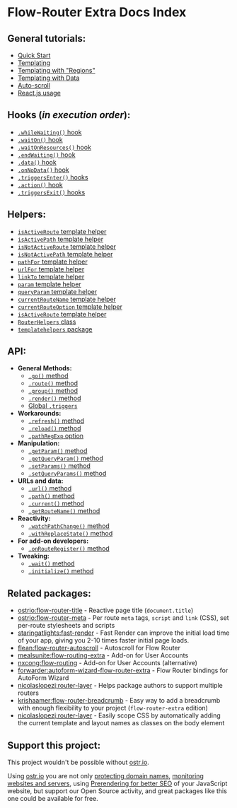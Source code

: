 # Flow-Router Extra Docs Index

## General tutorials:

- [Quick Start](https://github.com/VeliovGroup/flow-router/blob/master/docs/quick-start.md)
- [Templating](https://github.com/VeliovGroup/flow-router/blob/master/docs/templating.md)
- [Templating with "Regions"](https://github.com/VeliovGroup/flow-router/blob/master/docs/templating-with-regions.md)
- [Templating with Data](https://github.com/VeliovGroup/flow-router/blob/master/docs/templating-with-data.md)
- [Auto-scroll](https://github.com/VeliovGroup/flow-router/blob/master/docs/auto-scroll.md)
- [React.js usage](https://github.com/VeliovGroup/flow-router/blob/master/docs/react.md)

## Hooks (*in execution order*):

- [`.whileWaiting()` hook](https://github.com/VeliovGroup/flow-router/blob/master/docs/hooks/whileWaiting.md)
- [`.waitOn()` hook](https://github.com/VeliovGroup/flow-router/blob/master/docs/hooks/waitOn.md)
- [`.waitOnResources()` hook](https://github.com/VeliovGroup/flow-router/blob/master/docs/hooks/waitOnResources.md)
- [`.endWaiting()` hook](https://github.com/VeliovGroup/flow-router/blob/master/docs/hooks/endWaiting.md)
- [`.data()` hook](https://github.com/VeliovGroup/flow-router/blob/master/docs/hooks/data.md)
- [`.onNoData()` hook](https://github.com/VeliovGroup/flow-router/blob/master/docs/hooks/onNoData.md)
- [`.triggersEnter()` hooks](https://github.com/VeliovGroup/flow-router/blob/master/docs/hooks/triggersEnter.md)
- [`.action()` hook](https://github.com/VeliovGroup/flow-router/blob/master/docs/hooks/action.md)
- [`.triggersExit()` hooks](https://github.com/VeliovGroup/flow-router/blob/master/docs/hooks/triggersExit.md)

## Helpers:

- [`isActiveRoute` template helper](https://github.com/VeliovGroup/flow-router/blob/master/docs/helpers/isActiveRoute.md)
- [`isActivePath` template helper](https://github.com/VeliovGroup/flow-router/blob/master/docs/helpers/isActivePath.md)
- [`isNotActiveRoute` template helper](https://github.com/VeliovGroup/flow-router/blob/master/docs/helpers/isNotActiveRoute.md)
- [`isNotActivePath` template helper](https://github.com/VeliovGroup/flow-router/blob/master/docs/helpers/isNotActivePath.md)
- [`pathFor` template helper](https://github.com/VeliovGroup/flow-router/blob/master/docs/helpers/pathFor.md)
- [`urlFor` template helper](https://github.com/VeliovGroup/flow-router/blob/master/docs/helpers/urlFor.md)
- [`linkTo` template helper](https://github.com/VeliovGroup/flow-router/blob/master/docs/helpers/linkTo.md)
- [`param` template helper](https://github.com/VeliovGroup/flow-router/blob/master/docs/helpers/param.md)
- [`queryParam` template helper](https://github.com/VeliovGroup/flow-router/blob/master/docs/helpers/queryParam.md)
- [`currentRouteName` template helper](https://github.com/VeliovGroup/flow-router/blob/master/docs/helpers/currentRouteName.md)
- [`currentRouteOption` template helper](https://github.com/VeliovGroup/flow-router/blob/master/docs/helpers/currentRouteOption.md)
- [`isActiveRoute` template helper](https://github.com/VeliovGroup/flow-router/blob/master/docs/helpers/isActiveRoute.md)
- [`RouterHelpers` class](https://github.com/VeliovGroup/flow-router/blob/master/docs/helpers/RouterHelpers.md)
- [`templatehelpers` package](https://github.com/VeliovGroup/Meteor-Template-helpers)

## API:

- __General Methods:__
  - [`.go()` method](https://github.com/VeliovGroup/flow-router/blob/master/docs/api/go.md)
  - [`.route()` method](https://github.com/VeliovGroup/flow-router/blob/master/docs/api/route.md)
  - [`.group()` method](https://github.com/VeliovGroup/flow-router/blob/master/docs/api/group.md)
  - [`.render()` method](https://github.com/VeliovGroup/flow-router/blob/master/docs/api/render.md)
  - [Global `.triggers`](https://github.com/VeliovGroup/flow-router/blob/master/docs/api/triggers.md)
- __Workarounds:__
  - [`.refresh()` method](https://github.com/VeliovGroup/flow-router/blob/master/docs/api/refresh.md)
  - [`.reload()` method](https://github.com/VeliovGroup/flow-router/blob/master/docs/api/reload.md)
  - [`.pathRegExp` option](https://github.com/VeliovGroup/flow-router/blob/master/docs/api/pathRegExp.md)
- __Manipulation:__
  - [`.getParam()` method](https://github.com/VeliovGroup/flow-router/blob/master/docs/api/getParam.md)
  - [`.getQueryParam()` method](https://github.com/VeliovGroup/flow-router/blob/master/docs/api/getQueryParam.md)
  - [`.setParams()` method](https://github.com/VeliovGroup/flow-router/blob/master/docs/api/setParams.md)
  - [`.setQueryParams()` method](https://github.com/VeliovGroup/flow-router/blob/master/docs/api/setQueryParams.md)
- __URLs and data:__
  - [`.url()` method](https://github.com/VeliovGroup/flow-router/blob/master/docs/api/url.md)
  - [`.path()` method](https://github.com/VeliovGroup/flow-router/blob/master/docs/api/path.md)
  - [`.current()` method](https://github.com/VeliovGroup/flow-router/blob/master/docs/api/current.md)
  - [`.getRouteName()` method](https://github.com/VeliovGroup/flow-router/blob/master/docs/api/getRouteName.md)
- __Reactivity:__
  - [`.watchPathChange()` method](https://github.com/VeliovGroup/flow-router/blob/master/docs/api/watchPathChange.md)
  - [`.withReplaceState()` method](https://github.com/VeliovGroup/flow-router/blob/master/docs/api/withReplaceState.md)
- __For add-on developers:__
  - [`.onRouteRegister()` method](https://github.com/VeliovGroup/flow-router/blob/master/docs/api/onRouteRegister.md)
- __Tweaking:__
  - [`.wait()` method](https://github.com/VeliovGroup/flow-router/blob/master/docs/api/wait.md)
  - [`.initialize()` method](https://github.com/VeliovGroup/flow-router/blob/master/docs/api/initialize.md)

## Related packages:

- [ostrio:flow-router-title](https://github.com/VeliovGroup/Meteor-flow-router-title) - Reactive page title (`document.title`)
- [ostrio:flow-router-meta](https://github.com/VeliovGroup/Meteor-flow-router-meta) - Per route `meta` tags, `script` and `link` (CSS), set per-route stylesheets and scripts
- [staringatlights:fast-render](https://github.com/abecks/meteor-fast-render) - Fast Render can improve the initial load time of your app, giving you 2-10 times faster initial page loads.
- [flean:flow-router-autoscroll](https://github.com/flean/flow-router-autoscroll) - Autoscroll for Flow Router
- [mealsunite:flow-routing-extra](https://github.com/MealsUnite/flow-routing) - Add-on for User Accounts
- [nxcong:flow-routing](https://github.com/cafe4it/flow-routing) - Add-on for User Accounts (alternative)
- [forwarder:autoform-wizard-flow-router-extra](https://atmospherejs.com/forwarder/autoform-wizard-flow-router-extra) - Flow Router bindings for AutoForm Wizard
- [nicolaslopezj:router-layer](https://github.com/nicolaslopezj/meteor-router-layer) - Helps package authors to support multiple routers
- [krishaamer:flow-router-breadcrumb](https://github.com/krishaamer/flow-router-breadcrumb) - Easy way to add a breadcrumb with enough flexibility to your project (`flow-router-extra` edition)
- [nicolaslopezj:router-layer](https://github.com/krishaamer/body-class) - Easily scope CSS by automatically adding the current template and layout names as classes on the body element

## Support this project:

This project wouldn't be possible without [ostr.io](https://ostr.io).

Using [ostr.io](https://ostr.io) you are not only [protecting domain names](https://ostr.io/info/domain-names-protection), [monitoring websites and servers](https://ostr.io/info/monitoring), using [Prerendering for better SEO](https://ostr.io/info/prerendering) of your JavaScript website, but support our Open Source activity, and great packages like this one could be available for free.
